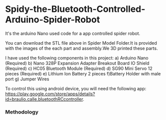 # Spidy-the-Bluetooth-Controlled-Arduino-Spider-Robot

It's the arduino Nano used code for a app controlled spider robot.

You can download the STL file above in Spider Model Folder.It is provided with the images of the each part and assembly.We 3D printed these parts.

I have used the following components in this project:
a) Arduino Nano (Required) 
b) Nano 328P Expansion Adapter Breakout Board IO Shield (Required) 
c) HC05 Bluetooth Module (Required) 
d) SG90 Mini Servo 12 pieces (Required)
e) Lithium Ion Battery 2 pieces
f)Battery Holder with male port
g) Jumper Wires

To control this using android device, you will need the following app: https://play.google.com/store/apps/details?id=braulio.calle.bluetoothRCcontroller.

### Methodology

